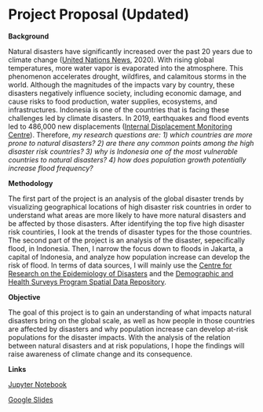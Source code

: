 # Project Proposal (Updated)

**Background**

Natural disasters have significantly increased over the past 20 years due to climate change ([United Nations News](https://news.un.org/en/story/2020/10/1075142), 2020). 
With rising global temperatures, more water vapor is evaporated into the atmosphere. 
This phenomenon accelerates drought, wildfires, and calamitous storms in the world. 
Although the magnitudes of the impacts vary by country, these disasters negatively influence society, including economic damage, and cause risks to food production, water supplies, ecosystems, and infrastructures. 
Indonesia is one of the countries that is facing these challenges led by climate disasters. 
In 2019, earthquakes and flood events led to 486,000 new displacements ([Internal Displacement Monitoring Centre](https://www.internal-displacement.org/countries/indonesia#:~:text=Disasters%20led%20to%20486%2C000%20new,and%20125%20flood%20events%20139%2C000.&text=In%20the%20first%20half%20of,as%20a%20result%20of%20disasters.)). 
Therefore, *my research questions are: 1) which countries are more prone to natural disasters? 2) are there any common points among the high disaster risk countries? 3) why is Indonesia one of the most vulnerable countries to natural disasters? 4) how does population growth potentially increase flood frequency?*

**Methodology**

The first part of the project is an analysis of the global disaster trends by visualizing geographical locations of high disaster risk countries in order to understand what areas are more likely to have more natural disasters and be affected by those disasters. 
After identifying the top five high disaster risk countiries, I look at the trends of disaster types for the those countries. 
The second part of the project is an analysis of the disaster, sepecifically flood, in Indonesia. 
Then, I narrow the focus down to floods in Jakarta, a capital of Indonesia, and analyze how population increase can develop the risk of flood. 
In terms of data sources, I will mainly use the [Centre for Research on the Epidemiology of Disasters](https://www.emdat.be/) and the [Demographic and Health Surveys Program Spatial Data Repository](http://spatialdata.dhsprogram.com/population-estimates/). 

**Objective**

The goal of this project is to gain an understanding of what impacts natural disasters bring on the global scale, as well as how people in those countries are affected by disasters and why population increase can develop at-risk populations for the disaster impacts. 
With the analysis of the relation between natural disasters and at risk populations, I hope the findings will raise awareness of climate change and its consequence.

**Links**

[Jupyter Notebook](https://jupyter.idre.ucla.edu/user/noir0315@g.ucla.edu/notebooks/21W-DH140/%5BMidterm%5D%20Global%20Disaster%20A%20Case%20Study%20of%20Indonesia.ipynb)

[Google Slides](https://docs.google.com/presentation/d/16-kb2RGjt-a935cFkP1_Ls8o2Vjr_liMpD6YIgRJ4WM/edit?usp=sharing)
